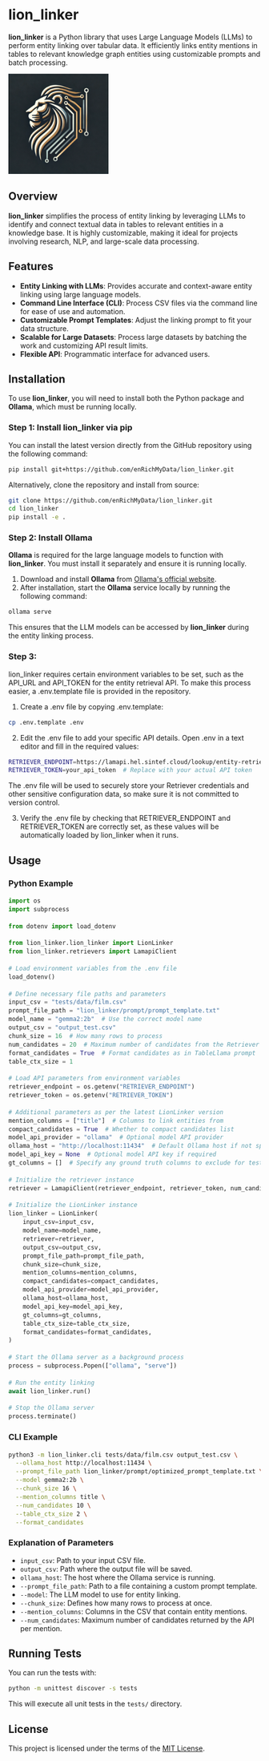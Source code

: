 # lion_linker

**lion_linker** is a Python library that uses Large Language Models (LLMs) to perform entity linking over tabular data. It efficiently links entity mentions in tables to relevant knowledge graph entities using customizable prompts and batch processing.

<img src="logo/logo.webp" alt="lion_linker Logo" width="200"/>

## Overview

**lion_linker** simplifies the process of entity linking by leveraging LLMs to identify and connect textual data in tables to relevant entities in a knowledge base. It is highly customizable, making it ideal for projects involving research, NLP, and large-scale data processing.

## Features

- **Entity Linking with LLMs**: Provides accurate and context-aware entity linking using large language models.
- **Command Line Interface (CLI)**: Process CSV files via the command line for ease of use and automation.
- **Customizable Prompt Templates**: Adjust the linking prompt to fit your data structure.
- **Scalable for Large Datasets**: Process large datasets by batching the work and customizing API result limits.
- **Flexible API**: Programmatic interface for advanced users.

## Installation

To use **lion_linker**, you will need to install both the Python package and **Ollama**, which must be running locally.

### Step 1: Install **lion_linker** via pip

You can install the latest version directly from the GitHub repository using the following command:

```bash
pip install git+https://github.com/enRichMyData/lion_linker.git
```

Alternatively, clone the repository and install from source:

```bash
git clone https://github.com/enRichMyData/lion_linker.git
cd lion_linker
pip install -e .
```

### Step 2: Install **Ollama**

**Ollama** is required for the large language models to function with **lion_linker**. You must install it separately and ensure it is running locally.

1. Download and install **Ollama** from [Ollama's official website](https://ollama.com/download).
2. After installation, start the **Ollama** service locally by running the following command:

```bash
ollama serve
```

This ensures that the LLM models can be accessed by **lion_linker** during the entity linking process.

### Step 3:
lion_linker requires certain environment variables to be set, such as the API_URL and API_TOKEN for the entity retrieval API. To make this process easier, a .env.template file is provided in the repository.

1.	Create a .env file by copying .env.template:
```bash
cp .env.template .env
```

2.	Edit the .env file to add your specific API details. Open .env in a text editor and fill in the required values:
```bash
RETRIEVER_ENDPOINT=https://lamapi.hel.sintef.cloud/lookup/entity-retrieval
RETRIEVER_TOKEN=your_api_token  # Replace with your actual API token
```
The .env file will be used to securely store your Retriever credentials and other sensitive configuration data, so make sure it is not committed to version control.

3.	Verify the .env file by checking that RETRIEVER_ENDPOINT and RETRIEVER_TOKEN are correctly set, as these values will be automatically loaded by lion_linker when it runs.

## Usage

### Python Example

```python
import os
import subprocess

from dotenv import load_dotenv

from lion_linker.lion_linker import LionLinker
from lion_linker.retrievers import LamapiClient

# Load environment variables from the .env file
load_dotenv()

# Define necessary file paths and parameters
input_csv = "tests/data/film.csv"
prompt_file_path = "lion_linker/prompt/prompt_template.txt"
model_name = "gemma2:2b"  # Use the correct model name
output_csv = "output_test.csv"
chunk_size = 16  # How many rows to process
num_candidates = 20  # Maximum number of candidates from the Retriever per mention
format_candidates = True  # Format candidates as in TableLlama prompt
table_ctx_size = 1

# Load API parameters from environment variables
retriever_endpoint = os.getenv("RETRIEVER_ENDPOINT")
retriever_token = os.getenv("RETRIEVER_TOKEN")

# Additional parameters as per the latest LionLinker version
mention_columns = ["title"]  # Columns to link entities from
compact_candidates = True  # Whether to compact candidates list
model_api_provider = "ollama"  # Optional model API provider
ollama_host = "http://localhost:11434"  # Default Ollama host if not specified it will use the Default Ollama host anyway
model_api_key = None  # Optional model API key if required
gt_columns = []  # Specify any ground truth columns to exclude for testing

# Initialize the retriever instance
retriever = LamapiClient(retriever_endpoint, retriever_token, num_candidates=num_candidates)

# Initialize the LionLinker instance
lion_linker = LionLinker(
    input_csv=input_csv,
    model_name=model_name,
    retriever=retriever,
    output_csv=output_csv,
    prompt_file_path=prompt_file_path,
    chunk_size=chunk_size,
    mention_columns=mention_columns,
    compact_candidates=compact_candidates,
    model_api_provider=model_api_provider,
    ollama_host=ollama_host,
    model_api_key=model_api_key,
    gt_columns=gt_columns,
    table_ctx_size=table_ctx_size,
    format_candidates=format_candidates,
)

# Start the Ollama server as a background process
process = subprocess.Popen(["ollama", "serve"])

# Run the entity linking
await lion_linker.run()

# Stop the Ollama server
process.terminate()
```

### CLI Example

```bash
python3 -m lion_linker.cli tests/data/film.csv output_test.csv \
  --ollama_host http://localhost:11434 \
  --prompt_file_path lion_linker/prompt/optimized_prompt_template.txt \
  --model gemma2:2b \
  --chunk_size 16 \
  --mention_columns title \
  --num_candidates 10 \
  --table_ctx_size 2 \
  --format_candidates
```

### Explanation of Parameters

- `input_csv`: Path to your input CSV file.
- `output_csv`: Path where the output file will be saved.
- `ollama_host`: The host where the Ollama service is running.
- `--prompt_file_path`: Path to a file containing a custom prompt template.
- `--model`: The LLM model to use for entity linking.
- `--chunk_size`: Defines how many rows to process at once.
- `--mention_columns`: Columns in the CSV that contain entity mentions.
- `--num_candidates`: Maximum number of candidates returned by the API per mention.

## Running Tests

You can run the tests with:

```bash
python -m unittest discover -s tests
```

This will execute all unit tests in the `tests/` directory.

## License

This project is licensed under the terms of the [MIT License](LICENSE).
